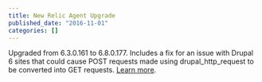 ```yaml
---
title: New Relic Agent Upgrade
published_date: "2016-11-01"
categories: []
---
```

Upgraded from 6.3.0.161 to 6.8.0.177. Includes a fix for an issue with Drupal 6 sites that could cause POST requests made using drupal_http_request to be converted into GET requests. [Learn more](https://docs.newrelic.com/docs/release-notes/agent-release-notes/php-release-notes/php-agent-680177).
